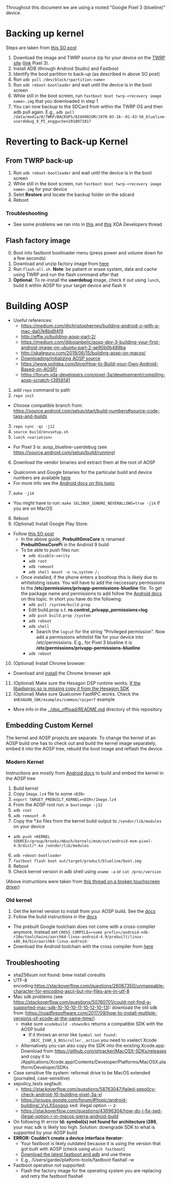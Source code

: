 Throughout this document we are using a rooted "Google Pixel 3 (blueline)" device.

# Backing up kernel
Steps are taken from [this SO post](https://android.stackexchange.com/questions/168374/backup-dump-kernel-image-without-root-or-twrp-cwm)

1. Download the image and TWRP source zip for your device on the [TWRP site](https://twrp.me/google/googlepixel3.html) ([link](https://twrp.me/google/googlepixel3.html) Pixel 3).
2. Install ADB (through Android Studio) and Fastboot
3. Identify the boot partition to back-up (as described in above SO post)
5. Run `adb pull /dev/block/<partition-name>`
6. Run `adb reboot-bootloader` and wait until the device is in the boot screen
7. While still in the boot screen, run `fastboot boot twrp-<recovery image name>.img` that you downloaded in step 1
8. You can now backup to the SDCard from within the TWRP OS and then adb pull again. E.g., `adb pull /data/media/0/TWRP/BACKUPS/824X002UM/1970-03-16--01-43-56_blueline-userdebug_9_PI_engguchen2018071817`

# Reverting to Back-up Kernel
## From TWRP back-up
1. Run `adb reboot-bootloader` and wait until the device is in the boot screen
2. While still in the boot screen, run `fastboot boot twrp-<recovery image name>.img` for your device
3. Selet **Restore** and locate the backup folder on the sdcard
4. Reboot

### Troubleshooting
- See some problems we ran into in [this](https://forum.xda-developers.com/pixel-3/help/android-recovery-factory-reset-t4072515/) and [this](https://forum.xda-developers.com/pixel-3/help/building-aospblueline-userdebug-server-t4073455) XDA Developers thread
## Flash factory image
0. Boot into fastboot bootloader menu (press power and volume down for a few seconds)
1. Download and unzip factory image from [here](https://developers.google.com/android/images)
2. Run `flash-all.sh`. **Note**: be patient or erase system, data and cache using TWRP and run the flash command after that
3. **Optional**: To re-install the **userdebug** image, check it out using `lunch`, build it within AOSP for your target device and flash it

# Building AOSP
- Useful references:
  - https://medium.com/@christopherney/building-android-o-with-a-mac-da07e8bd94f9
  - http://effie.io/building-aosp-part-2/
  - https://medium.com/@bojanbelic/aosp-dev-3-building-your-first-android-image-on-ubuntu-part-2-ae90b0b489ba
  - http://skaleguru.com/2019/06/15/building-aosp-on-macos/
  - [Downloading/initializing AOSP source](https://source.android.com/setup/build/downloading)
  - https://www.polidea.com/blog/How-to-Build-your-Own-Android-Based-on-AOSP/
  - https://forum.xda-developers.com/pixel-3a/development/compiling-aosp-scratch-t3958141

1. add `repo` command to path
2. `repo init`
  - Choose compatible branch from: https://source.android.com/setup/start/build-numbers#source-code-tags-and-builds
3. `repo sync -qc -j12`
4. `source build/envsetup.sh`
5. `lunch <variation>`
  - For Pixel 3 <variation> is: aosp_blueline-userdebug (see https://source.android.com/setup/build/running)
6. Download the vendor binaries and extract them at the root of AOSP
  - Qualcomm and Google binaries for the particular build and device numbers are available [here](https://developers.google.com/android/drivers)
  - For more info see the [Android docs on this topic](https://source.android.com/setup/build/downloading#extracting-proprietary-binaries)
7. `make -j14`
  - You might have to run: `make SELINUX_IGNORE_NEVERALLOWS=true -j14` if you are on MacOS
8. Reboot
9. (Optional) Install Google Play Store:
  - Follow [this SO post](https://stackoverflow.com/questions/41695566/install-google-apps-on-aosp-build/41818710#41818710)
    - In the above guide, **PrebuiltGmsCore** is renamed **PrebuiltGmsCorePi** in the Android 9 build
    - To be able to push files run:
      - `adb disable-verity`
      - `adb root`
      - `adb remount`
      - `adb shell mount -o rw,system /;`
    - Once installed, if the phone enters a bootloop this is likely due to whitelisting issues. You will have to add the neccessary permissions to the **/etc/permissions/privapp-permissions-blueline** file. To get the package name and permissions to add follow the [Android docs](https://source.android.com/devices/tech/config/perms-whitelist) on this topic. In short you have do the following:
      - `adb pull /system/build.prop`
      - Edit build.prop s.t. **ro.control_privapp_permissions=log**
      - `adb push build.prop /system`
      - `adb reboot`
      - `adb shell`
        - Search the `logcat` for the string "Privileged permission". Now add a permissions whitelist file for your device into /etc/permissions. E.g., for Pixel 3 blueline it is **/etc/permissions/privapp-permissions-blueline**
      - `adb reboot`
10. (Optional) Install Chrome browser:
  - Download and [install](https://stackoverflow.com/questions/7076240/install-an-apk-file-from-command-prompt) the Chrome browser apk
11. (Optional) Make sure the Hexagon DSP runtime works. [If the libadsprpc.so is missing copy it from the Hexagon SDK](https://developer.qualcomm.com/forum/qdn-forums/software/hexagon-dsp-sdk/toolsinstallation/34446)
12. (Optional) Make sure Qualcomm FastRPC works. Check the `$HEXAGON_SDK/examples/common/rpcperf` example
  - More info in the [../dsp_offload/README.md](../dsp_offload/README.md) directory of this repository

## Embedding Custom Kernel
The kernel and AOSP projects are separate. To change the kernel of an AOSP build one has to check out and build the kernel image separately, embed it into the AOSP tree, rebuild the boot image and reflash the device.

### Modern Kernel
Instructions are mostly from [Android docs](https://source.android.com/setup/build/building-kernels) to build and embed the kernel in the AOSP tree

1. Build kernel
2. Copy `Image.lz4` file to some `<DIR>`
3. `export TARGET_PREBUILT_KERNEL=<DIR>/Image.lz4`
4. From the AOSP root run: `m bootimage -j12`
8. `adb root`
9. `adb remount -R`
5. Copy the *.ko files from the kernel build output to `/vendor/lib/modules` on your device
  - `adb push <KERNEL SOURCE>/group/brooks/mbuch/kernels/msm/out/android-msm-pixel-4.9/dist/*.ko /vendor/lib/modules`
6. `adb reboot-bootloader`
6. `fastboot flash boot out/target/product/blueline/boot.img`
7. Reboot
8. Check kernel version in adb shell using `uname -a` or `cat /proc/version`

(Above instructions were taken from [this thread on a broken touchscreen driver](https://groups.google.com/forum/#!topic/android-building/ou630PviyDc))

### Old kernel
1. Get the kernel version to install from your AOSP build. See the [docs](https://source.android.com/setup/build/building-kernels#id-version-from-aosp)
2. Follow the build instructions in the [docs](https://source.android.com/setup/build/building-kernels-deprecated)
  - The prebuilt Google toolchain does not come with a cross-compiler anymore. Instead set `CROSS_COMPILE=<some prefix>/android-ndk-r10e/toolchains/aarch64-linux-android-4.9/prebuilt/linux-x86_64/bin/aarch64-linux-android-`
  - Download the Android toolchain with the cross compiler from [here](https://android.magicer.xyz/ndk/guides/standalone_toolchain.html)

## Troubleshooting
- sha256sum not found: brew install coreutils
- UTF-8 encoding:https://stackoverflow.com/questions/26067350/unmappable-character-for-encoding-ascii-but-my-files-are-in-utf-8
- Mac sdk problems (see https://stackoverflow.com/questions/50760701/could-not-find-a-supported-mac-sdk-10-10-10-11-10-12-10-13): download the old sdk from (https://roadfiresoftware.com/2017/09/how-to-install-multiple-versions-of-xcode-at-the-same-time/)
  - make sure `xcodebuild -showsdks` returns a compatible SDK with the AOSP build
    - If it throws an error like `Symbol not found: _OBJC_IVAR_$_NSScroller._action` you need to xselect Xcode
  - Alternatively you can also copy the SDK into the existing Xcode.app: Download from https://github.com/phracker/MacOSX-SDKs/releases and copy it to /Applications/Xcode.app/Contents/Developer/Platforms/MacOSX.platform/Developer/SDKs
- Case sensitive file system: reformat drive to be MacOS extended (journaled, case-sensitive)
- sepolicy_tests segfault:
  - https://stackoverflow.com/questions/58763047/failed-sepolicy-check-android-10-building-pixel-3a-xl
  - https://groups.google.com/forum/#!topic/android-building/_VyLXSosgoo
sed: illegal option -- z:
  - https://stackoverflow.com/questions/43696304/how-do-i-fix-sed-illegal-option-r-in-macos-sierra-android-build
- On following th errror **ld: symbol(s) not found for architecture i386**, your mac sdk is likely too high. Solution: downgrade SDK to what is supported by your AOSP build
- **ERROR: Couldn't create a device interface iterator:**
  - Your fastboot is likely outdated because it is using the version that got built with AOSP (check using `which fastboot`)
  - [Download the latest fastboot and adb](https://android.stackexchange.com/questions/209725/fastboot-devices-command-doesnt-work-after-macos-high-sierra-10-14-4-upgrade) and use these
  - E.g., /Users/gardei/platform-tools/fastboot flashall -w
- Fastboot operation not supported:
  - Flash the factory image for the operating system you are replacing and retry the fastboot flashall

